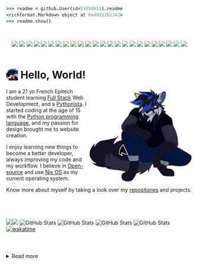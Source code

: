 ```coffeescript 
>>> readme = github.User(id=53050011).readme
<richformat.Markdown object at 0x4815162342>
>>> readme.show()
```

<br>
<p align="center">

<img src="https://raw.githubusercontent.com/mallowigi/iconGenerator/master/assets/icons/files//nix.svg" height="22px"/>
<img src="https://raw.githubusercontent.com/mallowigi/iconGenerator/master/assets/icons/files//c.svg" height="22px"/>
<img src="https://raw.githubusercontent.com/mallowigi/iconGenerator/master/assets/icons/files//makefile.svg" height="22px"/>
<img src="https://raw.githubusercontent.com/mallowigi/iconGenerator/master/assets/icons/files//sqlite.svg" height="22px"/>
<img src="https://raw.githubusercontent.com/mallowigi/iconGenerator/master/assets/icons/files//python.svg" height="22px"/>
<img src="https://raw.githubusercontent.com/mallowigi/iconGenerator/master/assets/icons/files//html.svg" height="22px"/>
<img src="https://raw.githubusercontent.com/mallowigi/iconGenerator/master/assets/icons/files//css_dark.svg" height="22px"/>
<img src="https://raw.githubusercontent.com/mallowigi/iconGenerator/master/assets/icons/files//scss.svg" height="22px"/>
<img src="https://raw.githubusercontent.com/mallowigi/iconGenerator/master/assets/icons/files//stylus.svg" height="22px"/>
<img src="https://raw.githubusercontent.com/mallowigi/iconGenerator/master/assets/icons/files//pug.svg" height="22px"/>
<img src="https://raw.githubusercontent.com/mallowigi/iconGenerator/master/assets/icons/files//js.svg" height="22px"/>
<img src="https://raw.githubusercontent.com/mallowigi/iconGenerator/master/assets/icons/files//php.svg" height="22px"/>
<img src="https://raw.githubusercontent.com/mallowigi/iconGenerator/master/assets/icons/files//vue.svg" height="22px"/>
<img src="https://raw.githubusercontent.com/mallowigi/iconGenerator/master/assets/icons/files//flask.svg" height="22px"/>
<img src="https://raw.githubusercontent.com/mallowigi/iconGenerator/master/assets/icons/files//jinja.svg" height="22px"/>
<img src="https://raw.githubusercontent.com/mallowigi/iconGenerator/master/assets/icons/files//htaccess.svg" height="22px"/>
<img src="https://raw.githubusercontent.com/mallowigi/iconGenerator/master/assets/icons/files//figma.svg" height="22px"/>
<img src="https://raw.githubusercontent.com/mallowigi/iconGenerator/master/assets/icons/files//codecov.svg" height="22px"/>
<img src="https://raw.githubusercontent.com/mallowigi/iconGenerator/master/assets/icons/files//nuxt.svg" height="22px"/>
<img src="https://raw.githubusercontent.com/mallowigi/iconGenerator/master/assets/icons/files//yarn.svg" height="22px"/>
<img src="https://raw.githubusercontent.com/mallowigi/iconGenerator/master/assets/icons/files//lighthouse.svg" height="22px"/>
<img src="https://raw.githubusercontent.com/mallowigi/iconGenerator/master/assets/icons/files//editorconfig.svg" height="22px"/>
<img src="https://raw.githubusercontent.com/mallowigi/iconGenerator/master/assets/icons/files//git.svg" height="22px"/>
<img src="https://raw.githubusercontent.com/mallowigi/iconGenerator/master/assets/icons/files//gnu.svg" height="22px"/>


<br>

<a href="https://hit.yhype.me/github/profile?user_id=53050011">
    <img href="https://komarev.com/ghpvc/?username=Sigmanificient&color=2347cc&style=flat-square">
</a>

</p>

# <img src="assets/img/sg_cookie.png" width="32px" align="top"> Hello, World!

<img src="assets/svg/sigma.svg" align="right" width="280">

I am a 21 yo French Epitech student learning 
[Full Stack](https://www.freecodecamp.org/news/what-is-a-full-stack-developer-back-end-front-end-full-stack-engineer/) 
Web Development, and a [Pythonista](https://www.linkedin.com/pulse/what-pythonistas-aakash-padhiyar).
I started coding at the age of 15 with the [Python programming language](https://www.python.org/), 
and my passion for design brought me to website creation.

I enjoy learning new things to become a better developer, always improving my 
code and my workflow. I believe in [Open-source](https://en.wikipedia.org/wiki/Open_source) 
and use [Nix OS](https://nixos.org) as my current operating system.


Know more about myself by taking a look over my [repositories](https://github.com/Sigmanificient?tab=repositories) and 
projects.

# <!-- Small line break, looking better than <hr/> -->

<br>

![](https://komarev.com/ghpvc/?username=Sigmanificient&color=2347cc&style=flat-square&label=views)![](https://hit.yhype.me/github/profile?user_id=53050011) ![GitHub Stats](https://img.shields.io/static/v1?label=commits&message=12635&color=2347cc&style=flat-square) ![GitHub Stats](https://img.shields.io/static/v1?label=prs&message=96&color=2347cc&style=flat-square) ![GitHub Stats](https://img.shields.io/static/v1?label=issues&message=68&color=2347cc&style=flat-square) ![GitHub Stats](https://img.shields.io/static/v1?label=streak&message=32&color=2347cc&style=flat-square) [![wakatime](https://wakatime.com/badge/user/175665bc-a6a0-4303-80ac-5a323cfb3ab4.svg?style=flat-square)](https://wakatime.com/@175665bc-a6a0-4303-80ac-5a323cfb3ab4)

# <!-- Small line break, looking better than <hr/> -->

<br>

<details>
    <summary>Read more</summary>

<br>

I dedicate a part of my time to helping beginners find a way in the wild world 
of programming, or other developers to learn new skills. 
As such I am very proud of the work my friends [@drawbu](https://github.com/drawbu/),
[@vedsaga](https://github.com/Vedsaga/), [@VictorBetsch](https://github.com/VictorBetsch),
..., have been able to do with our hours of knowledge sharing.

I studied for 2 years at Fulbert’s high school, where I learn the fundamentals 
of [DevOps](https://en.wikipedia.org/wiki/DevOps/), database management 
and core skills of the [FullStack](https://en.wikipedia.org/w/index.php?title=Full_stack)
developer.
Currently, I'm studying at [Epitech School Of Technology](https://www.epitech.eu/)
to become an IT experts and master the field of computer science. Here, I will
learn me the C programming language to strengthen my low-level knowledge and 
make various projects to thoroughly improve my coding skills.

One of my biggest, yet personal project is [Pincer](https://pincer.dev), a 
library I created in 2022 to learn more about [websockets](https://en.wikipedia.org/wiki/WebSocket)
and [Discord API](https://discord.dev) that has received contributions from 
[amazing people](https://github.com/Pincer-org/Pincer/graphs/contributors). 
It had been a key project to teach me open-source organisation and way more has
been done than i could ever imagine.

</details>

